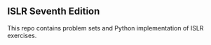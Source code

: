 ## ISLR Seventh Edition
This repo contains problem sets and Python implementation of ISLR exercises.